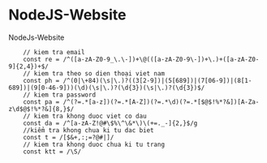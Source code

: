# NodeJS-Website
NodeJs-Website

        // kiem tra email
        const re = /^([a-zA-Z0-9_\.\-])+\@(([a-zA-Z0-9\-])+\.)+([a-zA-Z0-9]{2,4})+$/
        // kiem tra theo so dien thoại viet nam
        const ph = /^(0|\+84)(\s|\.)?((3[2-9])|(5[689])|(7[06-9])|(8[1-689])|(9[0-46-9]))(\d)(\s|\.)?(\d{3})(\s|\.)?(\d{3})$/
        // kiem tra password
        const pa = /^(?=.*[a-z])(?=.*[A-Z])(?=.*\d)(?=.*[$@$!%*?&])[A-Za-z\d$@$!%*?&]{8,}$/
        // kiem tra khong duoc viet co dau
        const da = /^[a-zA-Z!@#\$%\^\&*\)\(+=._-]{2,}$/g
        //kiểm tra khong chua ki tu dac biet
        const t = /[$&+,:;=?@#|]/
        // kiem tra khong duoc chua ki tu trang
        const ktt = /\S/